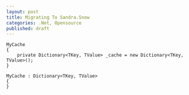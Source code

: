 ```yaml
---
layout: post
title: Migrating To Sandra.Snow
categories: .Net, Opensource
published: draft
---
```


	MyCache
	{
		private Dictionary<TKey, TValue> _cache = new Dictionary<TKey, TValue>();
	}

	MyCache : Dictionary<TKey, TValue>
	{
	}